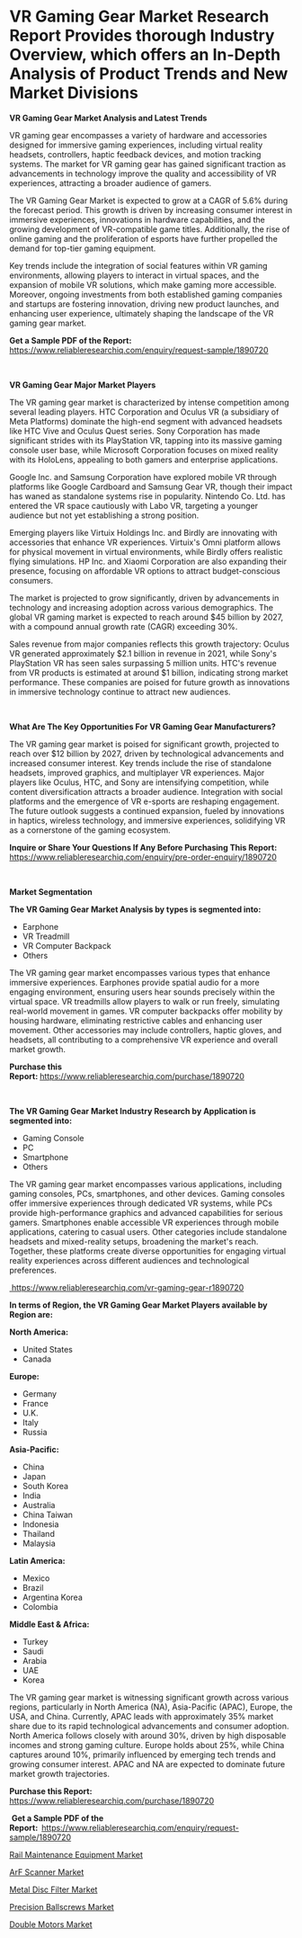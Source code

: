 <p><h1>VR Gaming Gear Market Research Report Provides thorough Industry Overview, which offers an In-Depth Analysis of Product Trends and New Market Divisions</h1></p><p><strong>VR Gaming Gear Market Analysis and Latest Trends</strong></p>
<p><p>VR gaming gear encompasses a variety of hardware and accessories designed for immersive gaming experiences, including virtual reality headsets, controllers, haptic feedback devices, and motion tracking systems. The market for VR gaming gear has gained significant traction as advancements in technology improve the quality and accessibility of VR experiences, attracting a broader audience of gamers.</p><p>The VR Gaming Gear Market is expected to grow at a CAGR of 5.6% during the forecast period. This growth is driven by increasing consumer interest in immersive experiences, innovations in hardware capabilities, and the growing development of VR-compatible game titles. Additionally, the rise of online gaming and the proliferation of esports have further propelled the demand for top-tier gaming equipment.</p><p>Key trends include the integration of social features within VR gaming environments, allowing players to interact in virtual spaces, and the expansion of mobile VR solutions, which make gaming more accessible. Moreover, ongoing investments from both established gaming companies and startups are fostering innovation, driving new product launches, and enhancing user experience, ultimately shaping the landscape of the VR gaming gear market.</p></p>
<p><strong>Get a Sample PDF of the Report:&nbsp;</strong> <a href="https://www.reliableresearchiq.com/enquiry/request-sample/1890720?utm_campaign=1140&utm_medium=2&utm_source=Github&utm_content=ia&utm_term=22022025&utm_id=vr-gaming-gear">https://www.reliableresearchiq.com/enquiry/request-sample/1890720</a></p>
<p>&nbsp;</p>
<p><strong>VR Gaming Gear Major Market Players</strong></p>
<p><p>The VR gaming gear market is characterized by intense competition among several leading players. HTC Corporation and Oculus VR (a subsidiary of Meta Platforms) dominate the high-end segment with advanced headsets like HTC Vive and Oculus Quest series. Sony Corporation has made significant strides with its PlayStation VR, tapping into its massive gaming console user base, while Microsoft Corporation focuses on mixed reality with its HoloLens, appealing to both gamers and enterprise applications.</p><p>Google Inc. and Samsung Corporation have explored mobile VR through platforms like Google Cardboard and Samsung Gear VR, though their impact has waned as standalone systems rise in popularity. Nintendo Co. Ltd. has entered the VR space cautiously with Labo VR, targeting a younger audience but not yet establishing a strong position.</p><p>Emerging players like Virtuix Holdings Inc. and Birdly are innovating with accessories that enhance VR experiences. Virtuix's Omni platform allows for physical movement in virtual environments, while Birdly offers realistic flying simulations. HP Inc. and Xiaomi Corporation are also expanding their presence, focusing on affordable VR options to attract budget-conscious consumers.</p><p>The market is projected to grow significantly, driven by advancements in technology and increasing adoption across various demographics. The global VR gaming market is expected to reach around $45 billion by 2027, with a compound annual growth rate (CAGR) exceeding 30%.</p><p>Sales revenue from major companies reflects this growth trajectory: Oculus VR generated approximately $2.1 billion in revenue in 2021, while Sony's PlayStation VR has seen sales surpassing 5 million units. HTC's revenue from VR products is estimated at around $1 billion, indicating strong market performance. These companies are poised for future growth as innovations in immersive technology continue to attract new audiences.</p></p>
<p>&nbsp;</p>
<p><strong>What Are The Key Opportunities For VR Gaming Gear Manufacturers?</strong></p>
<p><p>The VR gaming gear market is poised for significant growth, projected to reach over $12 billion by 2027, driven by technological advancements and increased consumer interest. Key trends include the rise of standalone headsets, improved graphics, and multiplayer VR experiences. Major players like Oculus, HTC, and Sony are intensifying competition, while content diversification attracts a broader audience. Integration with social platforms and the emergence of VR e-sports are reshaping engagement. The future outlook suggests a continued expansion, fueled by innovations in haptics, wireless technology, and immersive experiences, solidifying VR as a cornerstone of the gaming ecosystem.</p></p>
<p><strong>Inquire or Share Your Questions If Any Before Purchasing This Report:</strong> <a href="https://www.reliableresearchiq.com/enquiry/pre-order-enquiry/1890720?utm_campaign=1140&utm_medium=2&utm_source=Github&utm_content=ia&utm_term=22022025&utm_id=vr-gaming-gear">https://www.reliableresearchiq.com/enquiry/pre-order-enquiry/1890720</a></p>
<p>&nbsp;</p>
<p><strong>Market Segmentation</strong></p>
<p><strong>The VR Gaming Gear Market Analysis by types is segmented into:</strong></p>
<p><ul><li>Earphone</li><li>VR Treadmill</li><li>VR Computer Backpack</li><li>Others</li></ul></p>
<p><p>The VR gaming gear market encompasses various types that enhance immersive experiences. Earphones provide spatial audio for a more engaging environment, ensuring users hear sounds precisely within the virtual space. VR treadmills allow players to walk or run freely, simulating real-world movement in games. VR computer backpacks offer mobility by housing hardware, eliminating restrictive cables and enhancing user movement. Other accessories may include controllers, haptic gloves, and headsets, all contributing to a comprehensive VR experience and overall market growth.</p></p>
<p><strong>Purchase this Report:&nbsp;</strong><a href="https://www.reliableresearchiq.com/purchase/1890720?utm_campaign=1140&utm_medium=2&utm_source=Github&utm_content=ia&utm_term=22022025&utm_id=vr-gaming-gear">https://www.reliableresearchiq.com/purchase/1890720</a></p>
<p>&nbsp;</p>
<p><strong>The VR Gaming Gear Market Industry Research by Application is segmented into:</strong></p>
<p><ul><li>Gaming Console</li><li>PC</li><li>Smartphone</li><li>Others</li></ul></p>
<p><p>The VR gaming gear market encompasses various applications, including gaming consoles, PCs, smartphones, and other devices. Gaming consoles offer immersive experiences through dedicated VR systems, while PCs provide high-performance graphics and advanced capabilities for serious gamers. Smartphones enable accessible VR experiences through mobile applications, catering to casual users. Other categories include standalone headsets and mixed-reality setups, broadening the market's reach. Together, these platforms create diverse opportunities for engaging virtual reality experiences across different audiences and technological preferences.</p></p>
<p><a href="https://www.reliableresearchiq.com/vr-gaming-gear-r1890720?utm_campaign=1140&utm_medium=2&utm_source=Github&utm_content=ia&utm_term=22022025&utm_id=vr-gaming-gear">&nbsp;https://www.reliableresearchiq.com/vr-gaming-gear-r1890720</a></p>
<p><strong>In terms of Region, the VR Gaming Gear Market Players available by Region are:</strong></p>
<p>
    <p> <strong> North America: </strong>
        <ul>
            <li>United States</li>
            <li>Canada</li>
        </ul>
        </p> 
    <p> <strong> Europe: </strong>
        <ul>
            <li>Germany</li>
            <li>France</li>
            <li>U.K.</li>
            <li>Italy</li>
            <li>Russia</li>
        </ul>
        </p> 
    <p> <strong> Asia-Pacific: </strong>
        <ul>
            <li>China</li>
            <li>Japan</li>
            <li>South Korea</li>
            <li>India</li>
            <li>Australia</li>
            <li>China Taiwan</li>
            <li>Indonesia</li>
            <li>Thailand</li>
            <li>Malaysia</li>
        </ul>
        </p> 
    <p> <strong> Latin America: </strong>
        <ul>
            <li>Mexico</li>
            <li>Brazil</li>
            <li>Argentina Korea</li>
            <li>Colombia</li>
        </ul>
        </p> 
    <p> <strong> Middle East & Africa: </strong>
        <ul>
            <li>Turkey</li>
            <li>Saudi</li>
            <li>Arabia</li>
            <li>UAE</li>
            <li>Korea</li>
        </ul>
    </p>
    </p>
<p><p>The VR gaming gear market is witnessing significant growth across various regions, particularly in North America (NA), Asia-Pacific (APAC), Europe, the USA, and China. Currently, APAC leads with approximately 35% market share due to its rapid technological advancements and consumer adoption. North America follows closely with around 30%, driven by high disposable incomes and strong gaming culture. Europe holds about 25%, while China captures around 10%, primarily influenced by emerging tech trends and growing consumer interest. APAC and NA are expected to dominate future market growth trajectories.</p></p>
<p><strong>Purchase this Report: </strong><a href="https://www.reliableresearchiq.com/purchase/1890720?utm_campaign=1140&utm_medium=2&utm_source=Github&utm_content=ia&utm_term=22022025&utm_id=vr-gaming-gear">https://www.reliableresearchiq.com/purchase/1890720</a></p>
<p>&nbsp;<strong>Get a Sample PDF of the Report:&nbsp;&nbsp;</strong><a href="https://www.reliableresearchiq.com/enquiry/request-sample/1890720?utm_campaign=1140&utm_medium=2&utm_source=Github&utm_content=ia&utm_term=22022025&utm_id=vr-gaming-gear">https://www.reliableresearchiq.com/enquiry/request-sample/1890720</a></p>
<p><strong></strong></p>
<p><p><a href="https://github.com/verbaskaff93/Market-Research-Report-List-1/blob/main/rail-maintenance-equipment-market.md?utm_campaign=1140&utm_medium=2&utm_source=Github&utm_content=ia&utm_term=22022025&utm_id=vr-gaming-gear">Rail Maintenance Equipment Market</a></p><p><a href="https://github.com/amagloeaad54/Market-Research-Report-List-1/blob/main/arf-scanner-market.md?utm_campaign=1140&utm_medium=2&utm_source=Github&utm_content=ia&utm_term=22022025&utm_id=vr-gaming-gear">ArF Scanner Market</a></p><p><a href="https://github.com/neiridionna/Market-Research-Report-List-1/blob/main/metal-disc-filter-market.md?utm_campaign=1140&utm_medium=2&utm_source=Github&utm_content=ia&utm_term=22022025&utm_id=vr-gaming-gear">Metal Disc Filter Market</a></p><p><a href="https://github.com/tsunomeya/Market-Research-Report-List-1/blob/main/precision-ballscrews-market.md?utm_campaign=1140&utm_medium=2&utm_source=Github&utm_content=ia&utm_term=22022025&utm_id=vr-gaming-gear">Precision Ballscrews Market</a></p><p><a href="https://github.com/ximensbisade/Market-Research-Report-List-1/blob/main/double-motors-market.md?utm_campaign=1140&utm_medium=2&utm_source=Github&utm_content=ia&utm_term=22022025&utm_id=vr-gaming-gear">Double Motors Market</a></p></p>